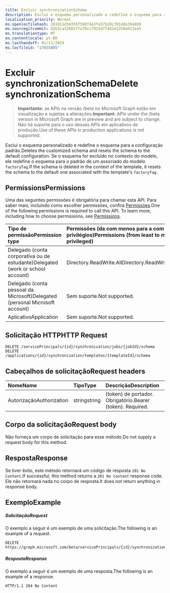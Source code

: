 ```yaml
---
title: Excluir synchronizationSchema
description: Exclui o esquema personalizado e redefine o esquema para a configuração padrão. Se o esquema for excluído no contexto do modelo, ele redefine o esquema para o padrão de um associado do modelo `factoryTag`.
localization_priority: Normal
ms.openlocfilehash: 281911d34355f598f4a3fe57b20c701dde36d4b9
ms.sourcegitcommit: d2b3ca32602ffa76cc7925d7f4d1e2258e611ea5
ms.translationtype: MT
ms.contentlocale: pt-BR
ms.lasthandoff: 01/11/2019
ms.locfileid: "27855885"
---
```

# <a name="delete-synchronizationschema"></a><span data-ttu-id="a54a8-104">Excluir synchronizationSchema</span><span class="sxs-lookup"><span data-stu-id="a54a8-104">Delete synchronizationSchema</span></span>

> <span data-ttu-id="a54a8-105">**Importante:** as APIs na versão /beta no Microsoft Graph estão em visualização e sujeitas a alterações.</span><span class="sxs-lookup"><span data-stu-id="a54a8-105">**Important:** APIs under the /beta version in Microsoft Graph are in preview and are subject to change.</span></span> <span data-ttu-id="a54a8-106">Não há suporte para o uso dessas APIs em aplicativos de produção.</span><span class="sxs-lookup"><span data-stu-id="a54a8-106">Use of these APIs in production applications is not supported.</span></span>

<span data-ttu-id="a54a8-107">Exclui o esquema personalizado e redefine o esquema para a configuração padrão.</span><span class="sxs-lookup"><span data-stu-id="a54a8-107">Deletes the customized schema and resets the schema to the default configuration.</span></span> <span data-ttu-id="a54a8-108">Se o esquema for excluído no contexto do modelo, ele redefine o esquema para o padrão de um associado do modelo `factoryTag`.</span><span class="sxs-lookup"><span data-stu-id="a54a8-108">If the schema is deleted in the context of the template, it resets the schema to the default one associated with the template's `factoryTag`.</span></span>

## <a name="permissions"></a><span data-ttu-id="a54a8-109">Permissions</span><span class="sxs-lookup"><span data-stu-id="a54a8-109">Permissions</span></span>
<span data-ttu-id="a54a8-p104">Uma das seguintes permissões é obrigatória para chamar esta API. Para saber mais, incluindo como escolher permissões, confira [Permissões](/graph/permissions-reference).</span><span class="sxs-lookup"><span data-stu-id="a54a8-p104">One of the following permissions is required to call this API. To learn more, including how to choose permissions, see [Permissions](/graph/permissions-reference).</span></span>

|<span data-ttu-id="a54a8-112">Tipo de permissão</span><span class="sxs-lookup"><span data-stu-id="a54a8-112">Permission type</span></span>                        | <span data-ttu-id="a54a8-113">Permissões (da com menos para a com mais privilégios)</span><span class="sxs-lookup"><span data-stu-id="a54a8-113">Permissions (from least to most privileged)</span></span>              |
|:--------------------------------------|:---------------------------------------------------------|
|<span data-ttu-id="a54a8-114">Delegado (conta corporativa ou de estudante)</span><span class="sxs-lookup"><span data-stu-id="a54a8-114">Delegated (work or school account)</span></span>     |<span data-ttu-id="a54a8-115">Directory.ReadWrite.All</span><span class="sxs-lookup"><span data-stu-id="a54a8-115">Directory.ReadWrite.All</span></span>  |
|<span data-ttu-id="a54a8-116">Delegado (conta pessoal da Microsoft)</span><span class="sxs-lookup"><span data-stu-id="a54a8-116">Delegated (personal Microsoft account)</span></span> |<span data-ttu-id="a54a8-117">Sem suporte.</span><span class="sxs-lookup"><span data-stu-id="a54a8-117">Not supported.</span></span>|
|<span data-ttu-id="a54a8-118">Aplicativo</span><span class="sxs-lookup"><span data-stu-id="a54a8-118">Application</span></span>                            |<span data-ttu-id="a54a8-119">Sem suporte.</span><span class="sxs-lookup"><span data-stu-id="a54a8-119">Not supported.</span></span>| 

## <a name="http-request"></a><span data-ttu-id="a54a8-120">Solicitação HTTP</span><span class="sxs-lookup"><span data-stu-id="a54a8-120">HTTP Request</span></span>
<!-- { "blockType": "ignored" } -->
```http
DELETE /servicePrincipals/{id}/synchronization/jobs/{jobId}/schema
DELETE /applications/{id}/synchronization/templates/{templateId}/schema
```

## <a name="request-headers"></a><span data-ttu-id="a54a8-121">Cabeçalhos de solicitação</span><span class="sxs-lookup"><span data-stu-id="a54a8-121">Request headers</span></span>

| <span data-ttu-id="a54a8-122">Nome</span><span class="sxs-lookup"><span data-stu-id="a54a8-122">Name</span></span>           | <span data-ttu-id="a54a8-123">Tipo</span><span class="sxs-lookup"><span data-stu-id="a54a8-123">Type</span></span>    | <span data-ttu-id="a54a8-124">Descrição</span><span class="sxs-lookup"><span data-stu-id="a54a8-124">Description</span></span>|
|:---------------|:--------|:-----------|
| <span data-ttu-id="a54a8-125">Autorização</span><span class="sxs-lookup"><span data-stu-id="a54a8-125">Authorization</span></span>  | <span data-ttu-id="a54a8-126">string</span><span class="sxs-lookup"><span data-stu-id="a54a8-126">string</span></span>  | <span data-ttu-id="a54a8-p105">{token} de portador. Obrigatório.</span><span class="sxs-lookup"><span data-stu-id="a54a8-p105">Bearer {token}. Required.</span></span> |

## <a name="request-body"></a><span data-ttu-id="a54a8-129">Corpo da solicitação</span><span class="sxs-lookup"><span data-stu-id="a54a8-129">Request body</span></span>

<span data-ttu-id="a54a8-130">Não forneça um corpo de solicitação para esse método.</span><span class="sxs-lookup"><span data-stu-id="a54a8-130">Do not supply a request body for this method.</span></span>

## <a name="response"></a><span data-ttu-id="a54a8-131">Resposta</span><span class="sxs-lookup"><span data-stu-id="a54a8-131">Response</span></span>

<span data-ttu-id="a54a8-132">Se tiver êxito, este método retornará um código de resposta `201 No Content`.</span><span class="sxs-lookup"><span data-stu-id="a54a8-132">If successful, this method returns a `201 No Content` response code.</span></span> <span data-ttu-id="a54a8-133">Ele não retornará nada no corpo de resposta.</span><span class="sxs-lookup"><span data-stu-id="a54a8-133">It does not return anything in response body.</span></span>

## <a name="example"></a><span data-ttu-id="a54a8-134">Exemplo</span><span class="sxs-lookup"><span data-stu-id="a54a8-134">Example</span></span>

##### <a name="request"></a><span data-ttu-id="a54a8-135">Solicitação</span><span class="sxs-lookup"><span data-stu-id="a54a8-135">Request</span></span>
<span data-ttu-id="a54a8-136">O exemplo a seguir é um exemplo de uma solicitação.</span><span class="sxs-lookup"><span data-stu-id="a54a8-136">The following is an example of a request.</span></span>

```http
DELETE https://graph.microsoft.com/beta/servicePrincipals/{id}/synchronization/jobs/{jobId}/schema
```

##### <a name="response"></a><span data-ttu-id="a54a8-137">Resposta</span><span class="sxs-lookup"><span data-stu-id="a54a8-137">Response</span></span>
<span data-ttu-id="a54a8-138">O exemplo a seguir é um exemplo de uma resposta.</span><span class="sxs-lookup"><span data-stu-id="a54a8-138">The following is an example of a response.</span></span>
<!-- {
  "blockType": "response",
  "truncated": true
} -->
```http
HTTP/1.1 204 No Content
```

<!-- uuid: 8fcb5dbc-d5aa-4681-8e31-b001d5168d79
2015-10-25 14:57:30 UTC -->
<!-- {
  "type": "#page.annotation",
  "description": "Delete synchronizationSchema",
  "keywords": "",
  "section": "documentation",
  "tocPath": ""
}-->

